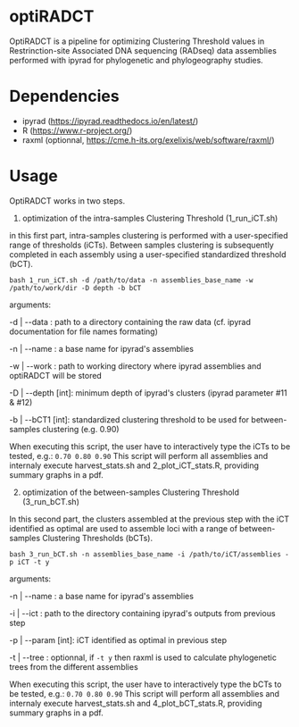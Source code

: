 # optiRADCT

OptiRADCT is a pipeline for optimizing Clustering Threshold values in Restrinction-site Associated DNA sequencing (RADseq) data assemblies performed with ipyrad for phylogenetic and phylogeography studies.

# Dependencies

  - ipyrad (https://ipyrad.readthedocs.io/en/latest/)
  - R (https://www.r-project.org/)
  - raxml (optionnal, https://cme.h-its.org/exelixis/web/software/raxml/)

 # Usage
 
OptiRADCT works in two steps.

1) optimization of the intra-samples Clustering Threshold (1_run_iCT.sh)

in this first part, intra-samples clustering is performed with a user-specified range of thresholds (iCTs). Between samples clustering is subsequently completed in each assembly using a user-specified standardized threshold (bCT).

``bash 1_run_iCT.sh -d /path/to/data -n assemblies_base_name -w /path/to/work/dir -D depth -b bCT``

arguments: 

-d | --data : path to a directory containing the raw data (cf. ipyrad documentation for file names formating) 

-n | --name : a base name for ipyrad's assemblies

-w | --work : path to working directory where ipyrad assemblies and optiRADCT will be stored 

-D | --depth [int]: minimum depth of ipyrad's clusters (ipyrad parameter #11 & #12) 

-b | --bCT1 [int]: standardized clustering threshold to be used for between-samples clustering (e.g. 0.90)

When executing this script, the user have to interactively type the iCTs to be tested, e.g.: ``0.70 0.80 0.90``
This script will perform all assemblies and internaly execute harvest_stats.sh and 2_plot_iCT_stats.R, providing summary graphs in a pdf.

2) optimization of the between-samples Clustering Threshold (3_run_bCT.sh)

In this second part, the clusters assembled at the previous step with the iCT identified as optimal are used to assemble loci with a range of between-samples Clustering Thresholds (bCTs).


``bash 3_run_bCT.sh -n assemblies_base_name -i /path/to/iCT/assemblies -p iCT -t y``

arguments: 

-n | --name : a base name for ipyrad's assemblies

-i | --ict : path to the directory containing ipyrad's outputs from previous step

-p | --param [int]: iCT identified as optimal in previous step 

-t | --tree : optionnal, if ``-t y`` then raxml is used to calculate phylogenetic trees from the different assemblies

When executing this script, the user have to interactively type the bCTs to be tested, e.g.: ``0.70 0.80 0.90``
This script will perform all assemblies and internaly execute harvest_stats.sh and 4_plot_bCT_stats.R, providing summary graphs in a pdf.
